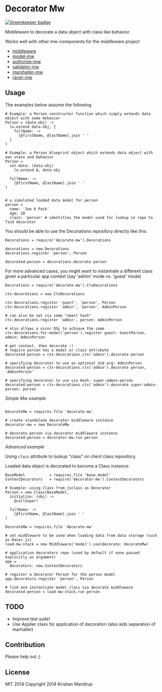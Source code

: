 # Decorator Mw

[![Greenkeeper badge](https://badges.greenkeeper.io/kristianmandrup/decorator-mw.svg)](https://greenkeeper.io/)

Middleware to decorate a data object with class like behavior.

Works well with other mw-components for the *middleware* project

* [middleware](https://github.com/kristianmandrup/middleware)
* [model-mw](https://github.com/kristianmandrup/model-mw)
* [authorize-mw](https://github.com/kristianmandrup/authorize-mw)
* [validator-mw](https://github.com/kristianmandrup/validator-mw)
* [marshaller-mw](https://github.com/kristianmandrup/marshaller-mw)
* [racer-mw](https://github.com/kristianmandrup/racer-mw)

## Usage

The examples below assume the following

```LiveScript
# Example: a Person constructor function which simply extends data object with some behavior
Person = (data-obj) ->
  lo.extend data-obj, {  
    fullName: ->
      [@firstName, @lastName].join ' '
  }
)

# Example: a Person blueprint object which extends data object with own state and behavior
Person =
  set-data: (data-obj)
    lo.extend @, data-obj

  fullName: ->
    [@firstName, @lastName].join ' '
)


# a simulated loaded data model for person
person =
  name: 'Joe 6 Pack'
  age: 28
  clazz: 'person' # identifies the model used for lookup in repo to find decorator
```

You should be able to use the Decorations repository directly like this:

```LiveScript
Decorations = require('decorate-mw').Decorations

decorations = new Decorations
decorations.register 'person', Person

decorated-person = decorations.decorate person
```

For more advanced cases, you might want to instantiate a different class given a particular app context (say 'admin' mode vs. 'guest' mode)

```LiveScript
Decorations = require('decorate-mw').CtxDecorations

ctx-decorations = new CtxDecorations

ctx-decorations.register 'guest', 'person', Person
ctx-decorations.register 'admin', 'person', AdminPerson

# can also be set via some "smart hash"
ctx-decorations.register 'admin', person: AdminPerson

# also allows a nicer DSL to achieve the same
ctx-decorations.for-model('person').register guest: GuestPerson, admin: AdminPerson

# get context, then decorate :)
# require person has a model or clazz attribute
decorated-person = ctx-decorations.ctx('admin').decorate person

# specifying decorator to use as optional 2nd arg: AdminPerson
decorated-person = ctx-decorations.ctx('admin').decorate person, 'AdminPerson'

# specifying decorator to use via Hash: super-admin-person
decorated-person = ctx-decorations.ctx('admin').decorate super-admin-person: person
```

*Simple Mw example*

```LiveScript

DecorateMw = requires.file 'decorate-mw'

# create standalone decorator middleware instance
decorator-mw = new DecorateMw

# decorate person via decorator middleware instance
decorated-person = decorator-mw.run person
```

*Advanced example*

Using `clazz` attribute to lookup "class" on client class repository.

Loaded data object is decorated to become a Class instance:

```LiveScript
BaseModel           = requires.file 'base_model'
ContextDecorators   = require('decorator-mw').ContextDecorators

# Example: using Class from jsclass as Decorator
Person = new Class(BaseModel,
  initialize: (obj) ->
    @callSuper!

  fullName: ->
    [@firstName, @lastName].join ' '
)

DecorateMw = requires.file 'decorate-mw'

# set middleware to be used when loading data from data storage (such as Racer.js)
load-mw-stack = new Middleware('model').use(decorate: DecorateMw)

# application decorators repo (used by default if none passed explicitly as argument)
app =
  decorators: new ContextDecorators

# register a decorator Person for the person model
app.decorators.register 'person', Person

# find and instantiate model class via decorate middleware
decorated-person = load-mw-stack.run person
```

## TODO

* Improve test suite!
* Use Applier class for application of decoration (also aids separation of marhaller)

## Contribution

Please help out ;)

## License

MIT 2014
Copyright 2014 Kristian Mandrup
